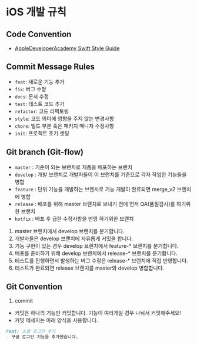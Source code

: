 # iOS 개발 규칙

## Code Convention
- [AppleDeveloperAcademy Swift Style Guide](https://github.com/DeveloperAcademy-POSTECH/swift-style-guide)

## Commit Message Rules
- `feat`: 새로운 기능 추가
- `fix`: 버그 수정
- `docs`: 문서 수정
- `test`: 테스트 코드 추가
- `refactor`: 코드 리팩토링
- `style`: 코드 의미에 영향을 주지 않는 변경사항
- `chore`: 빌드 부분 혹은 패키지 매니저 수정사항
- `init`: 프로젝트 초기 셋팅

## Git branch (Git-flow)
- `master` : 기준이 되는 브랜치로 제품을 배포하는 브랜치
- `develop` : 개발 브랜치로 개발자들이 이 브랜치를 기준으로 각자 작업한 기능들을 병합
- `feature` : 단위 기능을 개발하는 브랜치로 기능 개발이 완료되면 merge_v2 브랜치에 병합
- `release` : 배포를 위해 master 브랜치로 보내기 전에 먼저 QA(품질검사)를 하기위한 브랜치
- `hotfix` : 배포 후 급한 수정사항을 반영 하기위한 브랜치

1. master 브랜치에서 develop 브랜치를 분기합니다.
2. 개발자들은 develop 브랜치에 자유롭게 커밋을 합니다.
3. 기능 구현이 있는 경우 develop 브랜치에서 feature-* 브랜치를 분기합니다.
4. 배포를 준비하기 위해 develop 브랜치에서 release-* 브랜치를 분기합니다.
5. 테스트를 진행하면서 발생하는 버그 수정은 release-* 브랜치에 직접 반영합니다.
6. 테스트가 완료되면 release 브랜치를 master와 develop 병합합니다.

## Git Convention
1. commit
  - 커밋은 하나의 기능만 커밋합니다. 기능이 여러개일 경우 나눠서 커밋해주세요!
  - 커밋 메세지는 아래 양식을 사용합니다.
```markdown
Feat: 소셜 로그인 추가
- 구글 로그인 기능을 추가했습니다.
```
